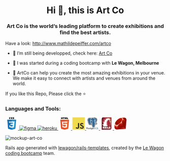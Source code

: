 <h1 align="center">Hi 👋, this is Art Co</h1>
<h3 align="center">Art Co is the world’s leading platform to create exhibitions and find the best artists.</h3>


Have a look: http://www.mathildepeiffer.com/artco

- 🔭 I’m still being developped, check here: [Art Co](https://www.art-co.me/)

- 🌱 I was started during a coding bootcamp with **Le Wagon, Melbourne**

- 🤝 ArtCo can help you create the most amazing exhibitions in your venue. We make it easy to connect with artists and venues from around the world.

If you like this Repo, Please click the ⭐

<h3 align="left">Languages and Tools:</h3>
<p align="left"> <a href="https://www.w3schools.com/css/" target="_blank"> <img src="https://raw.githubusercontent.com/devicons/devicon/master/icons/css3/css3-original-wordmark.svg" alt="css3" width="40" height="40"/> </a> <a href="https://www.figma.com/" target="_blank"> <img src="https://www.vectorlogo.zone/logos/figma/figma-icon.svg" alt="figma" width="40" height="40"/> </a> <a href="https://heroku.com" target="_blank"> <img src="https://www.vectorlogo.zone/logos/heroku/heroku-icon.svg" alt="heroku" width="40" height="40"/> </a> <a href="https://www.w3.org/html/" target="_blank"> <img src="https://raw.githubusercontent.com/devicons/devicon/master/icons/html5/html5-original-wordmark.svg" alt="html5" width="40" height="40"/> </a> <a href="https://developer.mozilla.org/en-US/docs/Web/JavaScript" target="_blank"> <img src="https://raw.githubusercontent.com/devicons/devicon/master/icons/javascript/javascript-original.svg" alt="javascript" width="40" height="40"/> </a>  <a href="https://www.postgresql.org" target="_blank"> <img src="https://raw.githubusercontent.com/devicons/devicon/master/icons/postgresql/postgresql-original-wordmark.svg" alt="postgresql" width="40" height="40"/> </a> <a href="https://rubyonrails.org" target="_blank"> <img src="https://raw.githubusercontent.com/devicons/devicon/master/icons/rails/rails-original-wordmark.svg" alt="rails" width="40" height="40"/> </a> <a href="https://www.ruby-lang.org/en/" target="_blank"> <img src="https://raw.githubusercontent.com/devicons/devicon/master/icons/ruby/ruby-original.svg" alt="ruby" width="40" height="40"/> </a> </p>


![mockup-art-co](https://user-images.githubusercontent.com/86634734/135740494-8c212821-6ca1-4623-bc0f-b3c49aa18a84.png)










Rails app generated with [lewagon/rails-templates](https://github.com/lewagon/rails-templates), created by the [Le Wagon coding bootcamp](https://www.lewagon.com) team.
